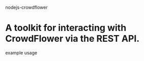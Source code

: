 nodejs-crowdflower

A toolkit for interacting with CrowdFlower via the REST API.
=========
example usage
